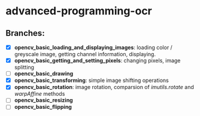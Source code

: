# advanced-programming-ocr
## Branches:
- [x] **opencv_basic_loading_and_displaying_images**: loading color / greyscale image, getting channel information, displaying.
- [x] **opencv_basic_getting_and_setting_pixels**: changing pixels, image splitting
- [ ] **opencv_basic_drawing**
- [x] **opencv_basic_transforming**: simple image shifting operations
- [x] **opencv_basic_rotation**: image rotation, comparsion of _imutils.rotate_ and _warpAffine_ methods
- [ ] **opencv_basic_resizing**
- [ ] **opencv_basic_flipping**

